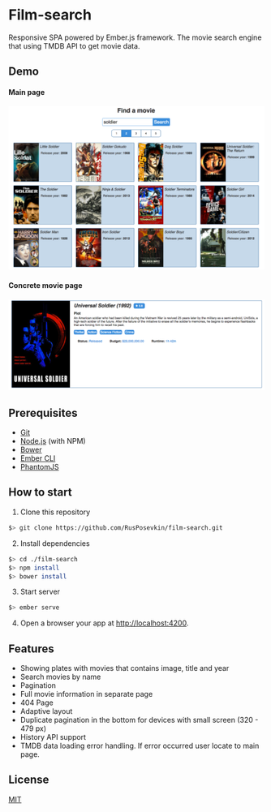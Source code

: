 # Film-search
Responsive SPA powered by Ember.js framework. The movie search engine that using TMDB API to get movie data.

## Demo
#### Main page
![Main page](https://raw.githubusercontent.com/RusPosevkin/film-search/master/img/main.png "Main page") 
#### Concrete movie page
![Concrete movie page](https://raw.githubusercontent.com/RusPosevkin/film-search/master/img/movie.png "Concrete movie page") 

## Prerequisites

* [Git](http://git-scm.com/)
* [Node.js](http://nodejs.org/) (with NPM)
* [Bower](http://bower.io/)
* [Ember CLI](http://ember-cli.com/)
* [PhantomJS](http://phantomjs.org/)

## How to start
1. Clone this repository
  ```bash
  $> git clone https://github.com/RusPosevkin/film-search.git
  ```

2. Install dependencies
  ```bash
  $> cd ./film-search
  $> npm install
  $> bower install
  ```

3. Start server
  ```bash
  $> ember serve
  ```

4. Open a browser your app at [http://localhost:4200](http://localhost:4200).

## Features
* Showing plates with movies that contains image, title and year
* Search movies by name
* Pagination
* Full movie information in separate page
* 404 Page
* Adaptive layout
* Duplicate pagination in the bottom for devices with small screen (320 - 479 px)
* History API support
* TMDB data loading error handling. If error occurred user locate to main page.

## License
[MIT](LICENSE)
